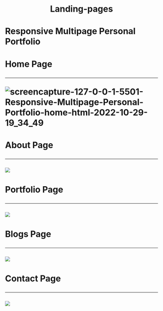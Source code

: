 <h1 align="center"> Landing-pages</h1>

<h1 align="left"> Responsive Multipage Personal Portfolio</h>

<h1 align="left"> Home Page</h>
<hr/>

![screencapture-127-0-0-1-5501-Responsive-Multipage-Personal-Portfolio-home-html-2022-10-29-19_34_49](https://user-images.githubusercontent.com/57854391/198845398-86eaff59-3e6f-4641-8b6d-03799d76a15d.png)


<h1 align="left"> About Page</h>
<hr/>
<img align="center" src="https://user-images.githubusercontent.com/57854391/199006843-c3749d29-3e96-4a9d-bedf-4294f71111be.png">


<h1 align="left"> Portfolio Page</h>
<hr/>
<img align="center" src="https://user-images.githubusercontent.com/57854391/199006862-3851a397-af2c-4357-bbe2-bdb2d6a8baa7.png">


<h1 align="left"> Blogs Page</h>
<hr/>
<img align="center" src="https://user-images.githubusercontent.com/57854391/199006848-4c9d48dd-3ee2-4b36-bc3c-2d7f74405467.png">

<h1 align="left"> Contact Page</h>
<hr/>
<img align="center" src="https://user-images.githubusercontent.com/57854391/199006960-ddf3130e-5510-4b41-aa87-dfc2d6c7ac1e.png">
